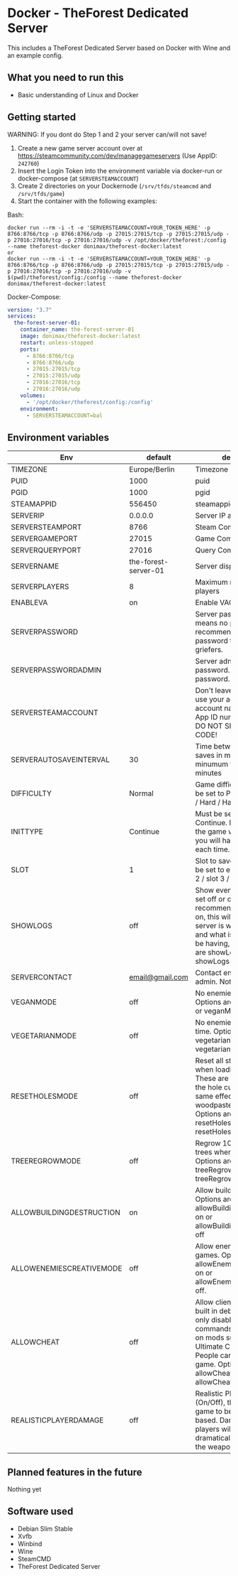 # Docker - TheForest Dedicated Server

This includes a TheForest Dedicated Server based on Docker with Wine and an example config.

## What you need to run this

* Basic understanding of Linux and Docker

## Getting started

WARNING: If you dont do Step 1 and 2 your server can/will not save!

1. Create a new game server account over at <https://steamcommunity.com/dev/managegameservers> (Use AppID: `242760`)
2. Insert the Login Token into the environment variable via docker-run or docker-compose (at `SERVERSTEAMACCOUNT`)
3. Create 2 directories on your Dockernode (`/srv/tfds/steamcmd` and `/srv/tfds/game`)
4. Start the container with the following examples:

Bash:

```console
docker run --rm -i -t -e 'SERVERSTEAMACCOUNT=YOUR_TOKEN_HERE' -p 8766:8766/tcp -p 8766:8766/udp -p 27015:27015/tcp -p 27015:27015/udp -p 27016:27016/tcp -p 27016:27016/udp -v /opt/docker/theforest:/config --name theforest-docker donimax/theforest-docker:latest
or
docker run --rm -i -t -e 'SERVERSTEAMACCOUNT=YOUR_TOKEN_HERE' -p 8766:8766/tcp -p 8766:8766/udp -p 27015:27015/tcp -p 27015:27015/udp -p 27016:27016/tcp -p 27016:27016/udp -v $(pwd)/theforest/config:/config --name theforest-docker donimax/theforest-docker:latest
```

Docker-Compose:

```yaml
version: "3.7"
services:
  the-forest-server-01:
    container_name: the-forest-server-01
    image: donimax/theforest-docker:latest
    restart: unless-stopped
    ports:
      - 8766:8766/tcp
      - 8766:8766/udp
      - 27015:27015/tcp
      - 27015:27015/udp
      - 27016:27016/tcp
      - 27016:27016/udp
    volumes:
      - '/opt/docker/theforest/config:/config'
    environment:
      - SERVERSTEAMACCOUNT=bal

```

## Environment variables

| Env                      | default              | description |
|------------------------- |----------------------|-------------|
| TIMEZONE                 | Europe/Berlin        | Timezone                  |
| PUID                     | 1000                 | puid                      |
| PGID                     | 1000                 | pgid                      |
| STEAMAPPID               | 556450               | steamappid                |
| SERVERIP                 | 0.0.0.0              | Server IP address         |
| SERVERSTEAMPORT          | 8766                 | Steam Communication Port  |
| SERVERGAMEPORT           | 27015                | Game Communication Port   |
| SERVERQUERYPORT          | 27016                | Query Communication Port  |
| SERVERNAME               | the-forest-server-01 | Server display name       |
| SERVERPLAYERS            | 8                    | Maximum number of players |
| ENABLEVA                 | on                   | Enable VAC                |
| SERVERPASSWORD           |                      | Server password. Blank means no password. It is recommended to have a password to prevent griefers.                        |
| SERVERPASSWORDADMIN      |                      | Server administration password. Blank means no password.                                                                   |
| SERVERSTEAMACCOUNT       |                      | Don't leave this blank or use your actual Steam account name.The Forest App ID number is 242760. DO NOT SHARE THIS CODE!   |
| SERVERAUTOSAVEINTERVAL   | 30                   | Time between server auto saves in minutes - The minumum time is 15 minutes                                                 |
| DIFFICULTY               | Normal               | Game difficulty mode. Must be set to Peaceful / Normal / Hard / HardSurvival                                               |
| INITTYPE                 | Continue             | Must be set to New or Continue. If left on New, the game won't save and you will have to restart each time.                |
| SLOT                     | 1                    | Slot to save the game. Must be set to either slot 1 / slot 2 / slot 3 / slot 4 / slot 5.                                   |
| SHOWLOGS                 | off                  | Show event log. Must be set off or on. It is highly recommended to leave this on, this will show if your server is working or not and what issues you may be having, if any. Options are showLogs on or showLogs off. |
| SERVERCONTACT            | email@gmail.com      | Contact email for server admin. Not required.                                    |
| VEGANMODE                | off                  | No enemies if switched off. Options are veganMode on or veganMode off.           |
| VEGETARIANMODE           | off                  | No enemies during day time. Options are vegetarianMode on or vegetarianMode off. |
| RESETHOLESMODE           | off                  | Reset all structure holes when loading a save. These are holes caused by the hole cutter. This has the same effect as the woodpaste command. Options are resetHolesMode on or resetHolesMode off |
| TREEREGROWMODE           | off                  | Regrow 10% of cut down trees when sleeping. Options are treeRegrowMode on or treeRegrowMode off           |
| ALLOWBUILDINGDESTRUCTION | on                   | Allow building destruction. Options are allowBuildingDestruction on or allowBuildingDestruction off       |
| ALLOWENEMIESCREATIVEMODE | off                  | Allow enemies in creative games. Options are allowEnemiesCreativeMode on or allowEnemiesCreativeMode off. |
| ALLOWCHEAT               | off                  | Allow clients to use the built in debug console. This only disables console commands, it has no effect on mods such as the Ultimate Cheat Menu. People can still grief your game. Options are allowCheats on or allowCheats off. |
| REALISTICPLAYERDAMAGE    | off                  | Realistic Player Damage (On/Off), this allows the game to be more PvP based. Damage to other players will be increased dramatically, depending on the weapon. |

## Planned features in the future

Nothing yet

## Software used

* Debian Slim Stable
* Xvfb
* Winbind
* Wine
* SteamCMD
* TheForest Dedicated Server
